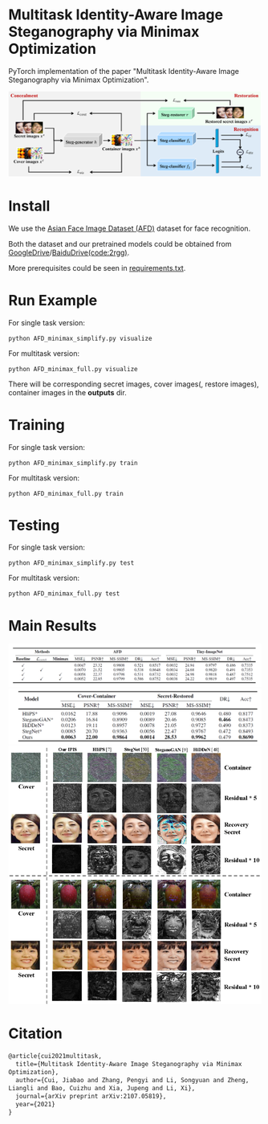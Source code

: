 
<h1>Multitask Identity-Aware Image Steganography via Minimax Optimization</h1>
PyTorch implementation of the paper "Multitask Identity-Aware Image Steganography via Minimax Optimization".

![avatar](images/pipeline.png)

<h1>Install</h1>

We use the [Asian Face Image Dataset (AFD)](https://github.com/X-zhangyang/Asian-Face-Image-Dataset-AFD-dataset) dataset for face recognition.

Both the dataset and our pretrained models could be obtained from [GoogleDrive](https://drive.google.com/drive/folders/1XG7g2V6W3yz6gjP37_boOEVyG8K1FAJp?usp=sharing)/[BaiduDrive(code:2rgg)](https://pan.baidu.com/s/1gGBhDlGjlTG7FbslvoTUPQ).

More prerequisites could be seen in [requirements.txt](./requirements.txt).

<h1>Run Example</h1>
For single task version:

```
python AFD_minimax_simplify.py visualize
```

For multitask version:

```
python AFD_minimax_full.py visualize
```

There will be corresponding secret images, cover images(, restore images), container images in the **outputs** dir.
<h1>Training</h1>
For single task version:

```
python AFD_minimax_simplify.py train
```
For multitask version:

```
python AFD_minimax_full.py train
```
<h1>Testing</h1>

For single task version:

```
python AFD_minimax_simplify.py test
```
For multitask version:

```
python AFD_minimax_full.py test
```


<h1>Main Results</h1>

![avatar](images/single_task_results.png)
![avatar](images/multitask_results.png)
![avatar](images/exp_multitask_visual.png)

<h1>Citation</h1>

```
@article{cui2021multitask,
  title={Multitask Identity-Aware Image Steganography via Minimax Optimization},
  author={Cui, Jiabao and Zhang, Pengyi and Li, Songyuan and Zheng, Liangli and Bao, Cuizhu and Xia, Jupeng and Li, Xi},
  journal={arXiv preprint arXiv:2107.05819},
  year={2021}
}
```